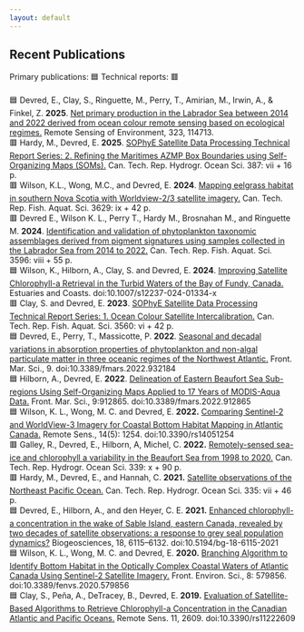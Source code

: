 ```yaml
---
layout: default
---
```



## Recent Publications

Primary publications: :blue_square: Technical reports: :red_square:  
<br>
:blue_square: Devred, E., Clay, S., Ringuette, M., Perry, T., Amirian, M., Irwin, A., & Finkel, Z. **2025**. [Net primary production in the Labrador Sea between 2014 and 2022 derived from ocean colour remote sensing based on ecological regimes.](https://www.sciencedirect.com/science/article/pii/S0034425725001178?via%3Dihub) Remote Sensing of Environment, 323, 114713.  
:red_square: Hardy, M., Devred, E. **2025**. [SOPhyE Satellite Data Processing Technical Report Series: 2. Refining the Maritimes AZMP Box Boundaries using Self-Organizing Maps (SOMs).](https://waves-vagues.dfo-mpo.gc.ca/library-bibliotheque/41280118.pdf) Can. Tech. Rep. Hydrogr. Ocean Sci. 387: vii + 16 p.  
:red_square: Wilson, K.L., Wong, M.C., and Devred, E. **2024**. [Mapping eelgrass habitat in southern Nova Scotia with Worldview-2/3 satellite imagery.](https://waves-vagues.dfo-mpo.gc.ca/library-bibliotheque/41256505.pdf) Can. Tech. Rep. Fish. Aquat. Sci. 3629: ix + 42 p.  
:red_square: Devred E., Wilson K. L., Perry T., Hardy M., Brosnahan M., and Ringuette M. **2024**. [Identification and validation of phytoplankton taxonomic assemblages derived from pigment signatures using samples collected in the Labrador Sea from 2014 to 2022.](https://www.researchgate.net/publication/379220093_Identification_and_validation_of_phytoplankton_taxonomic_assemblages_derived_from_pigment_signatures_using_samples_collected_in_the_Labrador_Sea_from_2014_to_2022_Canadian_Technical_Report_of_Fisherie) Can. Tech. Rep. Fish. Aquat. Sci. 3596: viii + 55 p.  
:blue_square: Wilson, K., Hilborn, A., Clay, S. and Devred, E. **2024**. [Improving Satellite Chlorophyll-a Retrieval in the Turbid Waters of the Bay of Fundy, Canada.](https://doi.org/10.1007/s12237-024-01334-x) Estuaries and Coasts. doi:10.1007/s12237-024-01334-x  
:red_square: Clay, S. and Devred, E. **2023**. [SOPhyE Satellite Data Processing Technical Report Series: 1. Ocean Colour Satellite Intercalibration.](https://waves-vagues.dfo-mpo.gc.ca/library-bibliotheque/4119620x.pdf) Can. Tech. Rep. Fish. Aquat. Sci. 3560: vi + 42 p.   
:blue_square: Devred, E., Perry, T., Massicotte, P. **2022**. [Seasonal and decadal variations in absorption properties of phytoplankton and non-algal particulate matter in three oceanic regimes of the Northwest Atlantic.](https://www.frontiersin.org/articles/10.3389/fmars.2022.932184/full) Front. Mar. Sci., 9. doi:10.3389/fmars.2022.932184  
:blue_square: Hilborn, A., Devred, E. **2022**. [Delineation of Eastern Beaufort Sea Sub-regions Using Self-Organizing Maps Applied to 17 Years of MODIS-Aqua Data.](https://www.frontiersin.org/articles/10.3389/fmars.2022.912865/full) Front. Mar. Sci., 9:912865. doi:10.3389/fmars.2022.912865  
:blue_square:  Wilson, K. L., Wong, M. C. and Devred, E. **2022.** [Comparing Sentinel-2 and WorldView-3 Imagery for Coastal Bottom Habitat Mapping in Atlantic Canada.](https://www.mdpi.com/2072-4292/14/5/1254/htm) Remote Sens., 14(5): 1254. doi:10.3390/rs14051254   
:red_square: Galley, R., Devred, E., Hilborn, A, Michel, C. **2022.** [Remotely-sensed sea-ice and chlorophyll a variability in the Beaufort Sea from 1998 to 2020.](https://waves-vagues.dfo-mpo.gc.ca/Library/41030035.pdf) Can. Tech. Rep. Hydrogr. Ocean Sci. 339: x + 90 p.  
:red_square: Hardy, M., Devred, E., and Hannah, C. **2021.** [Satellite observations of the Northeast Pacific Ocean.](https://waves-vagues.dfo-mpo.gc.ca/Library/4092855x.pdf) Can. Tech. Rep. Hydrogr. Ocean Sci. 335: vii + 46 p.  
:blue_square: Devred, E., Hilborn, A., and den Heyer, C. E. **2021.** [Enhanced chlorophyll-a concentration in the wake of Sable Island, eastern Canada, revealed by two decades of satellite observations: a response to grey seal population dynamics?](https://bg.copernicus.org/articles/18/6115/2021/) Biogeosciences, 18, 6115–6132. doi:10.5194/bg-18-6115-2021  
:blue_square: Wilson, K. L., Wong, M. C. and Devred, E. **2020.** [Branching Algorithm to Identify Bottom Habitat in the Optically Complex Coastal Waters of Atlantic Canada Using Sentinel-2 Satellite Imagery.](https://www.frontiersin.org/articles/10.3389/fenvs.2020.579856/full) Front. Environ. Sci., 8: 579856. doi:10.3389/fenvs.2020.579856  
:blue_square: Clay, S., Peña, A., DeTracey, B., Devred, E. **2019.** [Evaluation of Satellite-Based Algorithms to Retrieve Chlorophyll-a Concentration in the Canadian Atlantic and Pacific Oceans.](https://www.mdpi.com/2072-4292/11/22/2609/htm) Remote Sens. 11, 2609. doi:10.3390/rs11222609  
